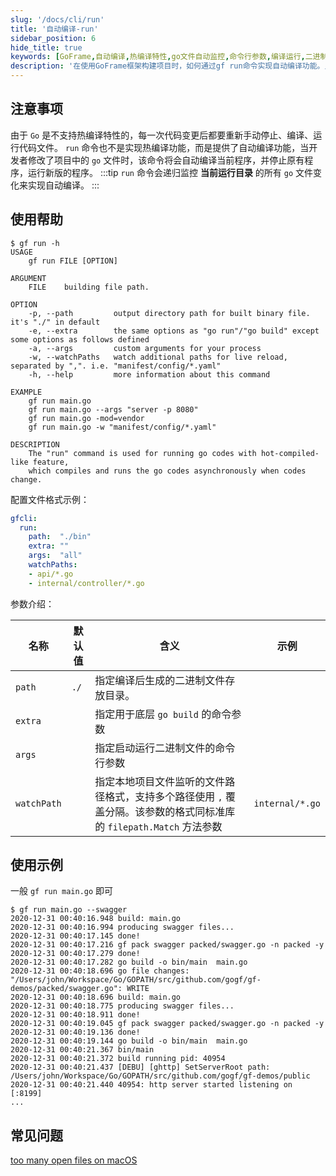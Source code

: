 ```yaml
---
slug: '/docs/cli/run'
title: '自动编译-run'
sidebar_position: 6
hide_title: true
keywords: [GoFrame,自动编译,热编译特性,go文件自动监控,命令行参数,编译运行,二进制文件,文件路径监听,GoFrame框架,gf run 命令]
description: '在使用GoFrame框架构建项目时，如何通过gf run命令实现自动编译功能。虽然Go语言本身不支持热编译特性，但gf run命令可实现当项目中的go文件发生变更时，自动编译并运行新版本程序的功能，旨在提高开发效率。'
---
```


## 注意事项

由于 `Go` 是不支持热编译特性的，每一次代码变更后都要重新手动停止、编译、运行代码文件。 `run` 命令也不是实现热编译功能，而是提供了自动编译功能，当开发者修改了项目中的 `go` 文件时，该命令将会自动编译当前程序，并停止原有程序，运行新版的程序。
:::tip
`run` 命令会递归监控 **当前运行目录** 的所有 `go` 文件变化来实现自动编译。
:::
## 使用帮助

```text
$ gf run -h
USAGE
    gf run FILE [OPTION]

ARGUMENT
    FILE    building file path.

OPTION
    -p, --path         output directory path for built binary file. it's "./" in default
    -e, --extra        the same options as "go run"/"go build" except some options as follows defined
    -a, --args         custom arguments for your process
    -w, --watchPaths   watch additional paths for live reload, separated by ",". i.e. "manifest/config/*.yaml"
    -h, --help         more information about this command

EXAMPLE
    gf run main.go
    gf run main.go --args "server -p 8080"
    gf run main.go -mod=vendor
    gf run main.go -w "manifest/config/*.yaml"

DESCRIPTION
    The "run" command is used for running go codes with hot-compiled-like feature,
    which compiles and runs the go codes asynchronously when codes change.

```

配置文件格式示例：

```yaml
gfcli:
  run:
    path:  "./bin"
    extra: ""
    args:  "all"
    watchPaths:
    - api/*.go
    - internal/controller/*.go
```

参数介绍：

| 名称 | 默认值 | 含义 | 示例 |
| --- | --- | --- | --- |
| `path` | `./` | 指定编译后生成的二进制文件存放目录。 |  |
| `extra` |  | 指定用于底层 `go build` 的命令参数 |  |
| `args` |  | 指定启动运行二进制文件的命令行参数 |  |
| `watchPath` |  | 指定本地项目文件监听的文件路径格式，支持多个路径使用 `,` 覆盖分隔。该参数的格式同标准库的 `filepath.Match` 方法参数 | `internal/*.go` |

## 使用示例

一般 `gf run main.go` 即可

```text
$ gf run main.go --swagger
2020-12-31 00:40:16.948 build: main.go
2020-12-31 00:40:16.994 producing swagger files...
2020-12-31 00:40:17.145 done!
2020-12-31 00:40:17.216 gf pack swagger packed/swagger.go -n packed -y
2020-12-31 00:40:17.279 done!
2020-12-31 00:40:17.282 go build -o bin/main  main.go
2020-12-31 00:40:18.696 go file changes: "/Users/john/Workspace/Go/GOPATH/src/github.com/gogf/gf-demos/packed/swagger.go": WRITE
2020-12-31 00:40:18.696 build: main.go
2020-12-31 00:40:18.775 producing swagger files...
2020-12-31 00:40:18.911 done!
2020-12-31 00:40:19.045 gf pack swagger packed/swagger.go -n packed -y
2020-12-31 00:40:19.136 done!
2020-12-31 00:40:19.144 go build -o bin/main  main.go
2020-12-31 00:40:21.367 bin/main
2020-12-31 00:40:21.372 build running pid: 40954
2020-12-31 00:40:21.437 [DEBU] [ghttp] SetServerRoot path: /Users/john/Workspace/Go/GOPATH/src/github.com/gogf/gf-demos/public
2020-12-31 00:40:21.440 40954: http server started listening on [:8199]
...
```

## 常见问题

[too many open files on macOS](https://github.com/fsnotify/fsnotify/issues/129)